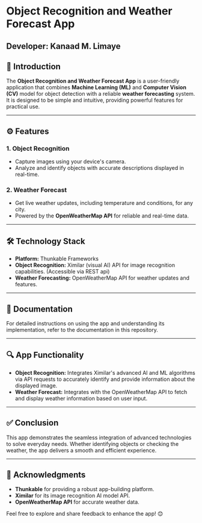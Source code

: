 # **Object Recognition and Weather Forecast App**  
**Developer:** Kanaad M. Limaye
---

## 🌟 **Introduction**  
The **Object Recognition and Weather Forecast App** is a user-friendly application that combines **Machine Learning (ML)** and **Computer Vision (CV)** model for object detection with a reliable **weather forecasting** system. It is designed to be simple and intuitive, providing powerful features for practical use.  

---

## ⚙️ **Features**  
### **1. Object Recognition**  
- Capture images using your device's camera.  
- Analyze and identify objects with accurate descriptions displayed in real-time.  

### **2. Weather Forecast**  
- Get live weather updates, including temperature and conditions, for any city.  
- Powered by the **OpenWeatherMap API** for reliable and real-time data.  

---

## 🛠️ **Technology Stack**  
- **Platform:** Thunkable Frameworks
- **Object Recognition:** Ximilar (visual AI) API for image recognition capabilities. (Accessible via REST api)  
- **Weather Forecasting:** OpenWeatherMap API for weather updates and features.

---

## 📂 **Documentation**  
For detailed instructions on using the app and understanding its implementation, refer to the documentation in this repository.  

---

## 🔍 **App Functionality**  
- **Object Recognition:** Integrates Ximilar's advanced AI and ML algorithms via API requests to accurately identify and provide information about the displayed image.  
- **Weather Forecast:** Integrates with the OpenWeatherMap API to fetch and display weather information based on user input.

---

## ✅ **Conclusion**  
This app demonstrates the seamless integration of advanced technologies to solve everyday needs. Whether identifying objects or checking the weather, the app delivers a smooth and efficient experience.  

---


## 🙌 **Acknowledgments**  
- **Thunkable** for providing a robust app-building platform.
- **Ximilar** for its image recognition AI model API. 
- **OpenWeatherMap API** for accurate weather data.  

Feel free to explore and share feedback to enhance the app! 😊
